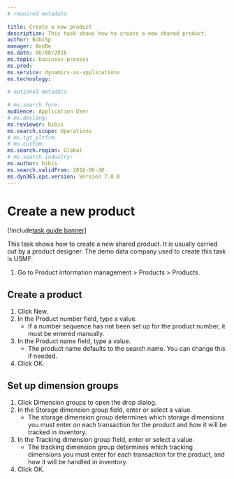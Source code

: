 ```yaml
--- 
# required metadata 
 
title: Create a new product
description: This task shows how to create a new shared product. 
author: BibiSp
manager: AnnBe 
ms.date: 06/08/2016
ms.topic: business-process 
ms.prod:  
ms.service: dynamics-ax-applications 
ms.technology:  
 
# optional metadata 
 
# ms.search.form:   
audience: Application User 
# ms.devlang:  
ms.reviewer: bibis
ms.search.scope: Operations 
# ms.tgt_pltfrm:  
# ms.custom:  
ms.search.region: Global
# ms.search.industry: 
ms.author: bibis
ms.search.validFrom: 2016-06-30 
ms.dyn365.ops.version: Version 7.0.0 
---
```

# Create a new product

[!include[task guide banner](../../includes/task-guide-banner.md)]

This task shows how to create a new shared product. It is usually carried out by a product designer. The demo data company used to create this task is USMF.

1. Go to Product information management > Products > Products.

## Create a product
1. Click New.
2. In the Product number field, type a value.
    * If a number sequence has not been set up for the product number, it must be entered manually.  
3. In the Product name field, type a value.
    * The product name defaults to the search name. You can change this if needed.  
4. Click OK.

## Set up dimension groups
1. Click Dimension groups to open the drop dialog.
2. In the Storage dimension group field, enter or select a value.
    * The storage dimension group determines which storage dimensions you must enter on each transaction for the product and how it will be tracked in inventory.  
3. In the Tracking dimension group field, enter or select a value.
    * The tracking dimension group determines which tracking dimensions you must enter for each transaction for the product, and how it will be handled in inventory.  
4. Click OK.


